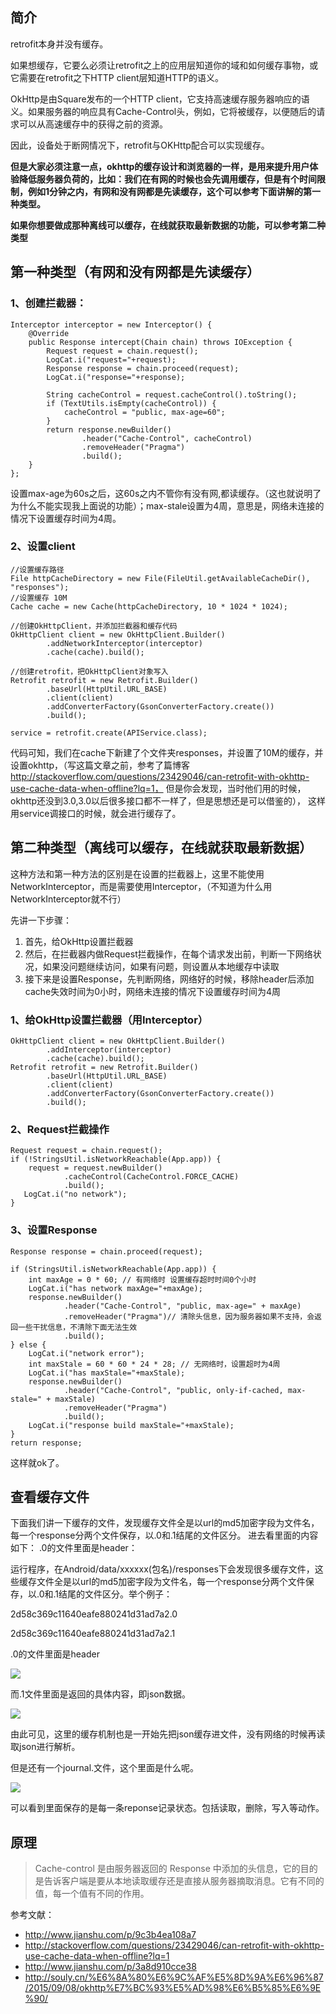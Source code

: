 ## 简介

retrofit本身并没有缓存。

如果想缓存，它要么必须让retrofit之上的应用层知道你的域和如何缓存事物，或它需要在retrofit之下HTTP client层知道HTTP的语义。

OkHttp是由Square发布的一个HTTP client，它支持高速缓存服务器响应的语义。如果服务器的响应具有Cache-Control头，例如，它将被缓存，以便随后的请求可以从高速缓存中的获得之前的资源。

因此，设备处于断网情况下，retrofit与OKHttp配合可以实现缓存。

**但是大家必须注意一点，okhttp的缓存设计和浏览器的一样，是用来提升用户体验降低服务器负荷的，比如：我们在有网的时候也会先调用缓存，但是有个时间限制，例如1分钟之内，有网和没有网都是先读缓存，这个可以参考下面讲解的第一种类型。**

**如果你想要做成那种离线可以缓存，在线就获取最新数据的功能，可以参考第二种类型**

## 第一种类型（有网和没有网都是先读缓存）

### 1、创建拦截器：
```
Interceptor interceptor = new Interceptor() {
    @Override
    public Response intercept(Chain chain) throws IOException {
        Request request = chain.request();
        LogCat.i("request="+request);
        Response response = chain.proceed(request);
        LogCat.i("response="+response);

        String cacheControl = request.cacheControl().toString();
        if (TextUtils.isEmpty(cacheControl)) {
            cacheControl = "public, max-age=60";
        }
        return response.newBuilder()
                .header("Cache-Control", cacheControl)
                .removeHeader("Pragma")
                .build();
    }
};
```

设置max-age为60s之后，这60s之内不管你有没有网,都读缓存。（这也就说明了为什么不能实现我上面说的功能）；max-stale设置为4周，意思是，网络未连接的情况下设置缓存时间为4周。

### 2、设置client
```
//设置缓存路径
File httpCacheDirectory = new File(FileUtil.getAvailableCacheDir(), "responses");
//设置缓存 10M
Cache cache = new Cache(httpCacheDirectory, 10 * 1024 * 1024);

//创建OkHttpClient，并添加拦截器和缓存代码
OkHttpClient client = new OkHttpClient.Builder()
        .addNetworkInterceptor(interceptor)
        .cache(cache).build();

//创建retrofit，把OkHttpClient对象写入
Retrofit retrofit = new Retrofit.Builder()
        .baseUrl(HttpUtil.URL_BASE)
        .client(client)
        .addConverterFactory(GsonConverterFactory.create())
        .build();

service = retrofit.create(APIService.class);
```
代码可知，我们在cache下新建了个文件夹responses，并设置了10M的缓存，并设置okhttp，（写这篇文章之前，参考了篇博客
http://stackoverflow.com/questions/23429046/can-retrofit-with-okhttp-use-cache-data-when-offline?lq=1，
但是你会发现，当时他们用的时候，okhttp还没到3.0,3.0以后很多接口都不一样了，但是思想还是可以借鉴的），
这样用service调接口的时候，就会进行缓存了。

## 第二种类型（离线可以缓存，在线就获取最新数据）
这种方法和第一种方法的区别是在设置的拦截器上，这里不能使用NetworkInterceptor，而是需要使用Interceptor，（不知道为什么用NetworkInterceptor就不行）

先讲一下步骤：

1. 首先，给OkHttp设置拦截器
2. 然后，在拦截器内做Request拦截操作，在每个请求发出前，判断一下网络状况，如果没问题继续访问，如果有问题，则设置从本地缓存中读取
3. 接下来是设置Response，先判断网络，网络好的时候，移除header后添加cache失效时间为0小时，网络未连接的情况下设置缓存时间为4周

### 1、给OkHttp设置拦截器（用Interceptor）
```
OkHttpClient client = new OkHttpClient.Builder()
        .addInterceptor(interceptor)
        .cache(cache).build();
Retrofit retrofit = new Retrofit.Builder()
        .baseUrl(HttpUtil.URL_BASE)
        .client(client)
        .addConverterFactory(GsonConverterFactory.create())
        .build();
```

### 2、Request拦截操作
```
Request request = chain.request();
if (!StringsUtil.isNetworkReachable(App.app)) {
    request = request.newBuilder()
            .cacheControl(CacheControl.FORCE_CACHE)
            .build();
   LogCat.i("no network");
}
```
### 3、设置Response
```
Response response = chain.proceed(request);

if (StringsUtil.isNetworkReachable(App.app)) {
    int maxAge = 0 * 60; // 有网络时 设置缓存超时时间0个小时
    LogCat.i("has network maxAge="+maxAge);
    response.newBuilder()
            .header("Cache-Control", "public, max-age=" + maxAge)
            .removeHeader("Pragma")// 清除头信息，因为服务器如果不支持，会返回一些干扰信息，不清除下面无法生效
            .build();
} else {
    LogCat.i("network error");
    int maxStale = 60 * 60 * 24 * 28; // 无网络时，设置超时为4周
    LogCat.i("has maxStale="+maxStale);
    response.newBuilder()
            .header("Cache-Control", "public, only-if-cached, max-stale=" + maxStale)
            .removeHeader("Pragma")
            .build();
    LogCat.i("response build maxStale="+maxStale);
}
return response;
```
这样就ok了。

## 查看缓存文件
下面我们讲一下缓存的文件，发现缓存文件全是以url的md5加密字段为文件名，每一个response分两个文件保存，以.0和.1结尾的文件区分。 进去看里面的内容如下： .0的文件里面是header：

运行程序，在Android/data/xxxxxx(包名)/responses下会发现很多缓存文件，这些缓存文件全是以url的md5加密字段为文件名，每一个response分两个文件保存，以.0和.1结尾的文件区分。举个例子：

2d58c369c11640eafe880241d31ad7a2.0

2d58c369c11640eafe880241d31ad7a2.1

.0的文件里面是header

![](images/.0.png)

而.1文件里面是返回的具体内容，即json数据。 

![](images/.1.png)

由此可见，这里的缓存机制也是一开始先把json缓存进文件，没有网络的时候再读取json进行解析。

但是还有一个journal.文件，这个里面是什么呢。

![](images/journal.png)

可以看到里面保存的是每一条reponse记录状态。包括读取，删除，写入等动作。

## 原理
>Cache-control 是由服务器返回的 Response 中添加的头信息，它的目的是告诉客户端是要从本地读取缓存还是直接从服务器摘取消息。它有不同的值，每一个值有不同的作用。

参考文献：
- http://www.jianshu.com/p/9c3b4ea108a7
- http://stackoverflow.com/questions/23429046/can-retrofit-with-okhttp-use-cache-data-when-offline?lq=1
- http://www.jianshu.com/p/3a8d910cce38
- http://souly.cn/%E6%8A%80%E6%9C%AF%E5%8D%9A%E6%96%87/2015/09/08/okhttp%E7%BC%93%E5%AD%98%E6%B5%85%E6%9E%90/